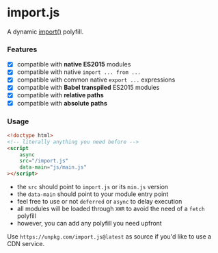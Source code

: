 # import.js
A dynamic [import()](https://tc39.github.io/proposal-dynamic-import/) polyfill.

### Features

  - [x] compatible with **native ES2015** modules
  - [x] compatible with native `import ... from ...`
  - [x] compatible with common native `export ...` expressions
  - [x] compatible with **Babel transpiled** ES2015 modules
  - [x] compatible with **relative paths**
  - [x] compatible with **absolute paths**

### Usage

```html
<!doctype html>
<!-- literally anything you need before -->
<script
    async
    src="/import.js"
    data-main="js/main.js"
></script>
```

  * the `src` should point to `import.js` or its `min.js` version
  * the `data-main` should point to your module entry point
  * feel free to use or not `deferred` or `async` to delay execution
  * all modules will be loaded through `XHR` to avoid the need of a `fetch` polyfill
  * however, you can add any polyfill you need upfront

Use `https://unpkg.com/import.js@latest` as source if you'd like to use a CDN service.
